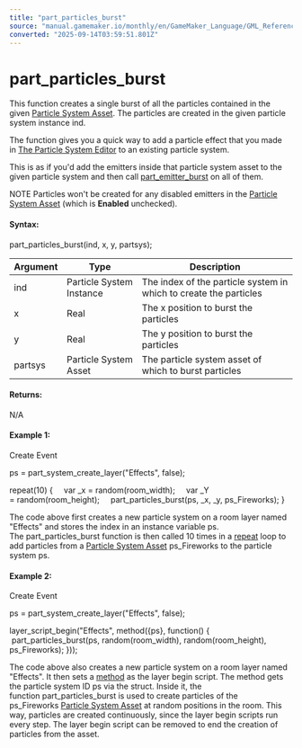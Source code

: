 ```yaml
---
title: "part_particles_burst"
source: "manual.gamemaker.io/monthly/en/GameMaker_Language/GML_Reference/Drawing/Particles/Particle_Systems/part_particles_burst.htm"
converted: "2025-09-14T03:59:51.801Z"
---
```


# part\_particles\_burst

This function creates a single burst of all the particles contained in the given [Particle System Asset](../../../../../The_Asset_Editors/Particle_Systems.md). The particles are created in the given particle system instance ind.

The function gives you a quick way to add a particle effect that you made in [The Particle System Editor](../../../../../The_Asset_Editors/Particle_Systems.md) to an existing particle system.

This is as if you'd add the emitters inside that particle system asset to the given particle system and then call [part\_emitter\_burst](../Particle_Emitters/part_emitter_burst.md) on all of them.

NOTE Particles won't be created for any disabled emitters in the [Particle System Asset](../../../../../The_Asset_Editors/Particle_Systems.md) (which is **Enabled** unchecked).

#### Syntax:

part\_particles\_burst(ind, x, y, partsys);

| Argument | Type | Description |
| --- | --- | --- |
| ind | Particle System Instance | The index of the particle system in which to create the particles |
| x | Real | The x position to burst the particles |
| y | Real | The y position to burst the particles |
| partsys | Particle System Asset | The particle system asset of which to burst particles |

#### Returns:

N/A

#### Example 1:

Create Event

ps = part\_system\_create\_layer("Effects", false);

repeat(10)
{
    var \_x = random(room\_width);
    var \_Y = random(room\_height);
    part\_particles\_burst(ps, \_x, \_y, ps\_Fireworks);
}

The code above first creates a new particle system on a room layer named "Effects" and stores the index in an instance variable ps. The part\_particles\_burst function is then called 10 times in a [repeat](../../../../GML_Overview/Language_Features/repeat.md) loop to add particles from a [Particle System Asset](../../../../../The_Asset_Editors/Particle_Systems.md) ps\_Fireworks to the particle system ps.

#### Example 2:

Create Event

ps = part\_system\_create\_layer("Effects", false);

layer\_script\_begin("Effects", method({ps}, function()
{
    part\_particles\_burst(ps, random(room\_width), random(room\_height), ps\_Fireworks);
}));

The code above also creates a new particle system on a room layer named "Effects". It then sets a [method](../../../Variable_Functions/method.md) as the layer begin script. The method gets the particle system ID ps via the struct. Inside it, the function part\_particles\_burst is used to create particles of the ps\_Fireworks [Particle System Asset](../../../../../The_Asset_Editors/Particle_Systems.md) at random positions in the room. This way, particles are created continuously, since the layer begin scripts run every step. The layer begin script can be removed to end the creation of particles from the asset.